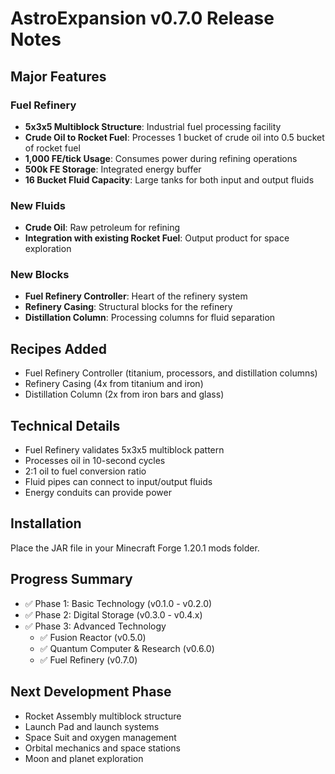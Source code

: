 # AstroExpansion v0.7.0 Release Notes

## Major Features

### Fuel Refinery
- **5x3x5 Multiblock Structure**: Industrial fuel processing facility
- **Crude Oil to Rocket Fuel**: Processes 1 bucket of crude oil into 0.5 bucket of rocket fuel
- **1,000 FE/tick Usage**: Consumes power during refining operations
- **500k FE Storage**: Integrated energy buffer
- **16 Bucket Fluid Capacity**: Large tanks for both input and output fluids

### New Fluids
- **Crude Oil**: Raw petroleum for refining
- **Integration with existing Rocket Fuel**: Output product for space exploration

### New Blocks
- **Fuel Refinery Controller**: Heart of the refinery system
- **Refinery Casing**: Structural blocks for the refinery
- **Distillation Column**: Processing columns for fluid separation

## Recipes Added
- Fuel Refinery Controller (titanium, processors, and distillation columns)
- Refinery Casing (4x from titanium and iron)
- Distillation Column (2x from iron bars and glass)

## Technical Details
- Fuel Refinery validates 5x3x5 multiblock pattern
- Processes oil in 10-second cycles
- 2:1 oil to fuel conversion ratio
- Fluid pipes can connect to input/output fluids
- Energy conduits can provide power

## Installation
Place the JAR file in your Minecraft Forge 1.20.1 mods folder.

## Progress Summary
- ✅ Phase 1: Basic Technology (v0.1.0 - v0.2.0)
- ✅ Phase 2: Digital Storage (v0.3.0 - v0.4.x)
- ✅ Phase 3: Advanced Technology
  - ✅ Fusion Reactor (v0.5.0)
  - ✅ Quantum Computer & Research (v0.6.0)
  - ✅ Fuel Refinery (v0.7.0)

## Next Development Phase
- Rocket Assembly multiblock structure
- Launch Pad and launch systems
- Space Suit and oxygen management
- Orbital mechanics and space stations
- Moon and planet exploration